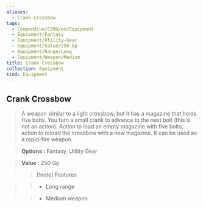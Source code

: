 ```yaml
---
aliases:
  - Crank Crossbow
tags:
  - Compendium/CSRD/en/Equipment
  - Equipment/Fantasy
  - Equipment/Utility-Gear
  - Equipment/Value/250-Gp
  - Equipment/Range/Long
  - Equipment/Weapon/Medium
title: Crank Crossbow
collection: Equipment
kind: Equipment
---
```

## Crank Crossbow    
    
>A weapon similar to a light crossbow, but it has a magazine that holds five bolts. You turn a small crank to advance to the next bolt (this is not an action). Action to load an empty magazine with five bolts, action to reload the crossbow with a new magazine. It can be used as a rapid-fire weapon.    
> **Options :** Fantasy, Utility Gear    
> **Value :** 250 Gp    
>>[!note] Features    
>> - Long range    
>> - Medium weapon
